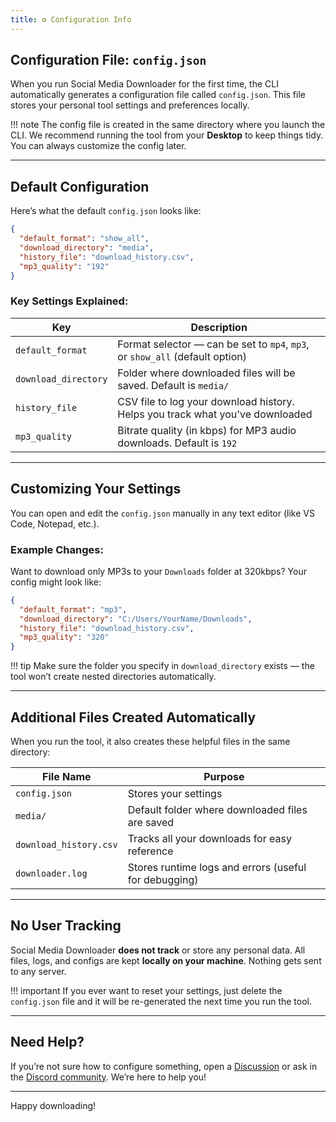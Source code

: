 ```yaml
---
title: ⚙️ Configuration Info
---
```


## Configuration File: `config.json`

When you run Social Media Downloader for the first time, the CLI automatically generates a configuration file called `config.json`. This file stores your personal tool settings and preferences locally.

!!! note
    The config file is created in the same directory where you launch the CLI. We recommend running the tool from your **Desktop** to keep things tidy. You can always customize the config later.

---

## Default Configuration

Here’s what the default `config.json` looks like:

```json
{
  "default_format": "show_all",
  "download_directory": "media",
  "history_file": "download_history.csv",
  "mp3_quality": "192"
}
```

### Key Settings Explained:

| Key                  | Description                                                                   |
| -------------------- | ----------------------------------------------------------------------------- |
| `default_format`     | Format selector — can be set to `mp4`, `mp3`, or `show_all` (default option)  |
| `download_directory` | Folder where downloaded files will be saved. Default is `media/`              |
| `history_file`       | CSV file to log your download history. Helps you track what you've downloaded |
| `mp3_quality`        | Bitrate quality (in kbps) for MP3 audio downloads. Default is `192`           |

---

## Customizing Your Settings

You can open and edit the `config.json` manually in any text editor (like VS Code, Notepad, etc.).

### Example Changes:

Want to download only MP3s to your `Downloads` folder at 320kbps? Your config might look like:

```json
{
  "default_format": "mp3",
  "download_directory": "C:/Users/YourName/Downloads",
  "history_file": "download_history.csv",
  "mp3_quality": "320"
}
```

!!! tip
    Make sure the folder you specify in `download_directory` exists — the tool won’t create nested directories automatically.

---

## Additional Files Created Automatically

When you run the tool, it also creates these helpful files in the same directory:

| File Name              | Purpose                                               |
| ---------------------- | ----------------------------------------------------- |
| `config.json`          | Stores your settings                                  |
| `media/`               | Default folder where downloaded files are saved       |
| `download_history.csv` | Tracks all your downloads for easy reference          |
| `downloader.log`       | Stores runtime logs and errors (useful for debugging) |

---

## No User Tracking

Social Media Downloader **does not track** or store any personal data. All files, logs, and configs are kept **locally on your machine**. Nothing gets sent to any server.

!!! important
    If you ever want to reset your settings, just delete the `config.json` file and it will be re-generated the next time you run the tool.

---

## Need Help?

If you’re not sure how to configure something, open a [Discussion](https://github.com/nayandas69/Social-Media-Downloader/discussions) or ask in the [Discord community](https://discord.gg/skHyssu). We’re here to help you!

---

Happy downloading!